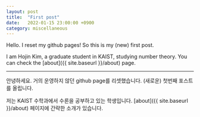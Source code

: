 ```yaml
---
layout: post
title:  "First post"
date:   2022-01-15 23:00:00 +0900
category: miscellaneous
---
```

Hello. I reset my github pages! So this is my (new) first post.

I am Hojin Kim, a graduate student in KAIST, studying number theory.
You can check the [about]({{ site.baseurl }}/about) page.

---
안녕하세요. 거의 운영하지 않던 github page를 리셋했습니다. (새로운) 첫번째 포스트를 올립니다.

저는 KAIST 수학과에서 수론을 공부하고 있는 학생입니다. [about]({{ site.baseurl }}/about) 페이지에 간략한 소개가 있습니다.

